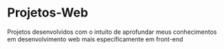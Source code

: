 # Projetos-Web
Projetos desenvolvidos com o intuito de aprofundar meus conhecimentos em desenvolvimento web mais especificamente em front-end
